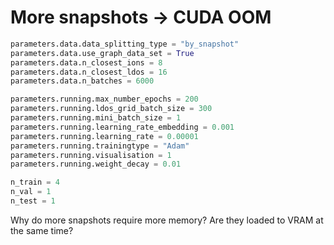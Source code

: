 # More snapshots -> CUDA OOM

```python
parameters.data.data_splitting_type = "by_snapshot"
parameters.data.use_graph_data_set = True
parameters.data.n_closest_ions = 8
parameters.data.n_closest_ldos = 16
parameters.data.n_batches = 6000

parameters.running.max_number_epochs = 200
parameters.running.ldos_grid_batch_size = 300
parameters.running.mini_batch_size = 1
parameters.running.learning_rate_embedding = 0.001
parameters.running.learning_rate = 0.00001
parameters.running.trainingtype = "Adam"
parameters.running.visualisation = 1
parameters.running.weight_decay = 0.01

n_train = 4
n_val = 1
n_test = 1
```
Why do more snapshots require more memory?
Are they loaded to VRAM at the same time?

